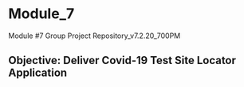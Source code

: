 # Module_7
Module #7 Group Project Repository_v7.2.20_700PM
## Objective: Deliver Covid-19 Test Site Locator Application
